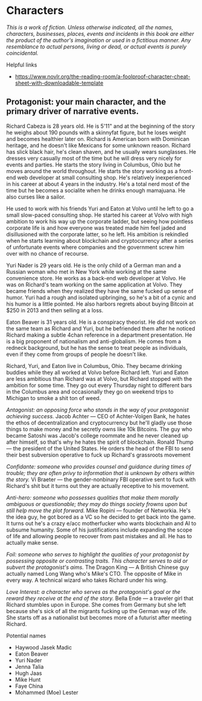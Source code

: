 # Characters
*This is a work of fiction. Unless otherwise indicated, all the names, characters, businesses, places, events and incidents in this book are either the product of the author's imagination or used in a fictitious manner. Any resemblance to actual persons, living or dead, or actual events is purely coincidental.*

Helpful links
* https://www.novlr.org/the-reading-room/a-foolproof-character-cheat-sheet-with-downloadable-template

## Protagonist: your main character, and the primary driver of narrative events.
Richard Cabeza is 28 years old. He is 5'11" and at the beginning of the story he weighs about 190 pounds with a skinnyfat figure, but he loses weight and becomes healthier later on. Richard is American born with Dominican heritage, and he doesn't like Mexicans for some unknown reason. Richard has slick black hair, he's clean shaven, and he usually wears sunglasses. He dresses very casually most of the time but he will dress very nicely for events and parties. He starts the story living in Columbus, Ohio but he moves around the world throughout. He starts the story working as a front-end web developer at small consulting shop. He's relatively inexperienced in his career at about 4 years in the industry. He's a total nerd most of the time but he becomes a socialite when he drinks enough mamajuana. He also curses like a sailor.

He used to work with his friends Yuri and Eaton at Volvo until he left to go a small slow-paced consulting shop. He started his career at Volvo with high ambition to work his way up the corporate ladder, but seeing how pointless corporate life is and how everyone was treated made him feel jaded and disillusioned with the corporate latter, so he left. His ambition is rekindled when he starts learning about blockchain and cryptocurrency after a series of unfortunate events where companies and the government screw him over with no chance of recourse.

Yuri Nader is 29 years old. He is the only child of a German man and a Russian woman who met in New York while working at the same convenience store. He works as a back-end web developer at Volvo. He was on Richard's team working on the same application at Volvo. They became friends when they realized they have the same fucked up sense of humor. Yuri had a rough and isolated upbringing, so he's a bit of a cynic and his humor is a little pointed. He also harbors regrets about buying Bitcoin at $250 in 2013 and then selling at a loss.

Eaton Beaver is 31 years old. He is a conspiracy theorist. He did not work on the same team as Richard and Yuri, but he befriended them after he noticed Richard making a subtle 4chan reference in a department presentation. He is a big proponent of nationalism and anti-globalism. He comes from a redneck background, but he has the sense to treat people as individuals, even if they come from groups of people he doesn't like. 

Richard, Yuri, and Eaton live in Columbus, Ohio. They became drinking buddies while they all worked at Volvo before Richard left. Yuri and Eaton are less ambitious than Richard was at Volvo, but Richard stopped with the ambition for some time. They go out every Thursday night to different bars in the Columbus area and occasionally they go on weekend trips to Michigan to smoke a shit ton of weed. 

*Antagonist: an opposing force who stands in the way of your protagonist achieving success.*
Jacob Achter — CEO of Achter-Volgen Bank, he hates the ethos of decentralization and cryptocurrency but he'll gladly use those things to make money and he secretly owns like 10k Bitcoins. The guy who became Satoshi was Jacob's college roommate and he never cleaned up after himself, so that's why he hates the spirit of blockchain. 
Ronald Thump — the president of the United States. He orders the head of the FBI to send their best subversion operative to fuck up Richard's grassroots movement
<!-- Antoine Gonzalez — the secretary general of the United Nations. We'll make him the ultimate bad guy advocating for the nation states to crush Richard's network state -->

*Confidante: someone who provides counsel and guidance during times of trouble; they are often privy to information that is unknown by others within the story.*
Vi Braeter — the gender-nonbinary FBI operative sent to fuck with Richard's shit but it turns out they are actually receptive to his movement. 

*Anti-hero: someone who possesses qualities that make them morally ambiguous or questionable; they may do things society frowns upon but still help move the plot forward.*
Mike Ropini — founder of Networkia. He's the idea guy, he got bored as a VC so he decided to get back into the game. It turns out he's a crazy e/acc motherfucker who wants blockchain and AI to subsume humanity. Some of his justifications include expanding the scope of life and allowing people to recover from past mistakes and all. He has to actually make sense. 

*Foil: someone who serves to highlight the qualities of your protagonist by possessing opposite or contrasting traits. This character serves to aid or subvert the protagonist's aims.*
The Dragon King — A British Chinese guy actually named Long Wang who's Mike's CTO. The opposite of Mike in every way.  A technical wizard who takes Richard under his wing.

*Love Interest: a character who serves as the protagonist's goal or the reward they receive at the end of the story.*
Bella Ende — a traveler girl that Richard stumbles upon in Europe. She comes from Germany but she left because she's sick of all the migrants fucking up the German way of life. She starts off as a nationalist but becomes more of a futurist after meeting Richard. 

Potential names
* Haywood Jasek Madic
* Eaton Beaver
* Yuri Nader
* Jenna Talia
* Hugh Jaas
* Mike Hunt
* Faye China
* Mohammed (Moe) Lester